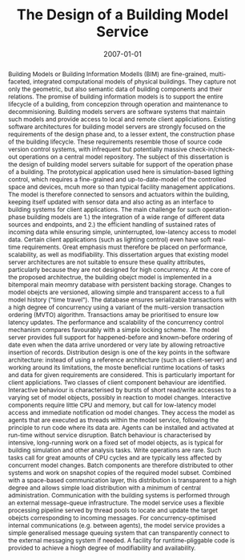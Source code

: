 ---
abstract: 'Building Models or Building Information Modells (BIM) are fine-grained,
  multi-faceted, integrated computational models of physical buildings. They capture
  not only the geometric, but also semantic data of building components and their
  relations. The promise of building information models is to support the entire lifecycle
  of a building, from concepzion through operation and maintenance to decommisioning.
  Building models servers are software systems that maintain such models and provide
  access to local and remote client appliciations.  Existing software architectures
  for building model servers are strongly focused on the requirements of the design
  phase and, to a lesser extent, the construction phase of the building lifecycle.
  These requirements resemble those of source code version control systems, with infrequent
  but potentially massive check-in/check-out operations on a central model repository.
  The subject of this dissertation is the design of building model servers suitable
  for support of the operation phase of a building. The prototypical application used
  here is simulation-based ligthing control, which requires a fine-grained and up-to-date-model
  of the controlled space and devices, mcuh more so than typical facility management
  applications. The model is therefore connected to sensors and actuators within the
  building, keeping itself updated with sensor data and also acting as an interface
  to building systems for client applications. The main challenge for such operation-phase
  building models are 1.) the integration of a wide range of different data sources
  and endpoints, and 2.) the efficient handling of sustained rates of incoming data
  while ensuring simple, uninterrupted, low-latency access to model data. Certain
  client applications (such as lighting control) even have soft real-time requirements.
  Great emphasis must therefore be placed on performance, scalability, as well as
  modifiability. This dissertation argues that existing model server architectures
  are not suitable to ensure these quality attributes, particularly because they are
  not designed for high concurrency. At the core of the proposed architectrue, the
  building obejct model is implemented in a bitemporal main meomry database with persistent
  backing storage. Changes to model obejcts are versioned, allowing simple and transparent
  access to a full model history ("time travel"). The database ensures serializable
  transactions with a high degree of concurrency using a variant of the multi-version
  transaction ordering (MVTO) algorithm. Transactions amay be prioritised to ensure
  low latency updates. The performance and scalability of the concurrency control
  mechanism compares favourably with a simple locking scheme. The model server provides
  full support for happened-before and known-before ordering of date even when the
  data arrive unordered or very late by allowing retroactive insertion of records.
  Distribution design is one of the key points in the software architecture: instead
  of using a reference architecture (such as client-server) and working around its
  limitations, the moste beneficial runtime locations of tasks and data for given
  requirements are considered. This is particularly important for client appliciations.
  Two classes of client component behaviour are identified. Interactive behaviour
  is characterised by bursts of short read/write accesses to a varying set of model
  objects, possibly in reaction to model changes. Interactive components require little
  CPU and memory, but call for low-latency model access and immediate notification
  od model changes. They access the model as agents that are executed as threads within
  the model service, following the principle to run code where its data are. Agents
  can be installed and activated at run-time without service disruption. Batch behaviour
  is characterised by intensive, long-running work on a fixed set of model objects,
  as is typical for building simulation and other analysis tasks. Write operations
  are rare. Such tasks call for great amounts of CPU cycles and are typically less
  affected by concurrent model changes. Batch components are therefore distributed
  to other systems and work on snapshot copies of the required model subset. Combined
  with a space-based communication layer, this distribution is transparent to a high
  degree and allows simple load distribution with a minimum of central administration.
  Communication with the building systems is performed through an external message-queue
  infrastructure. The model service uses a flexible processing pipeline served by
  thread pools to locate and update the target obejcts corresponding to incoming messages.
  For concurrency-optimised internal communications (e.g. between agents), the model
  service provides a simple generalised message queuing system that can transparently
  connect to the external messaging system if needed. A facility for runtime-pliggable
  code is provided to achieve a hiogh degree of modifiability and availability.'
authors:
- Klaus A. Brunner
date: '2007-01-01'
featured: false
publication_types:
- '7'
publishDate: '2007-01-01'
title: The Design of a Building Model Service
url_pdf: ''
---